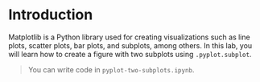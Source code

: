 # Introduction

Matplotlib is a Python library used for creating visualizations such as line plots, scatter plots, bar plots, and subplots, among others. In this lab, you will learn how to create a figure with two subplots using `.pyplot.subplot`.

> You can write code in `pyplot-two-subplots.ipynb`.
